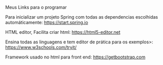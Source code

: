  Meus Links para o programar
 
 Para inicializar um projeto Spring com todas as dependencias escolhidas automáticamente: https://start.spring.io
 
 HTML editor, Facilita criar html: https://html5-editor.net
 
 Ensina todas as linguagens e tem editor de prática para os exemplos>: https://www.w3schools.com/tryit/
 
 Framework usado no html para front end: https://getbootstrap.com
 
 
